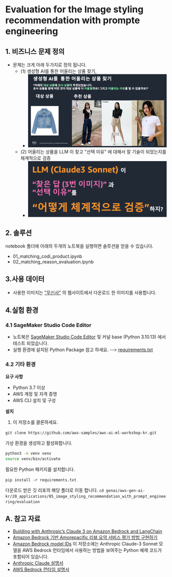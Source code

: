# Evaluation for the Image styling recommendation with prompte engineering

## 1. 비즈니스 문제 정의
- 문제는 크게 아래 두가지로 정의 됩니다. 
    - (1) 생성형 AI를  통한 어울리는 상품 찾기, 
        - ![matching_clothes.png](img/matching_clothes.png)
    - (2) 어울리는 상품을 LLM 이 찾고 "선택 이유" 에 대해서 잘 기술이 되었는지를 체계적으로 검증
        - ![evaluation_problem.png](img/evaluation_problem.png)

## 2. 솔루션
notebook 폴더에 아래의 두개의 노트북을 실행하면 솔루션을 얻을 수 있습니다.
- 01_matching_codi_product.ipynb
- 02_matching_reason_evaluation.ipynb

## 3.사용 데이터
- 사용한 이미지는 ["무신사"](https://www.musinsa.com/app/?utm_source=google_shopping&utm_medium=sh&utm_campaign=pmax_ongoing&source=GOSHSAP001&utm_source=google_shopping&utm_medium=sh&utm_campaign=pmax_ongoing&source=GOSHSAP001&gad_source=1&gclid=CjwKCAjw57exBhAsEiwAaIxaZv09yuMwcaiR6VnTCsEtLNv2RGHtxR7uGrDROKAFhzW-rUZst1JCEBoC4I8QAvD_BwE) 의 웹사이트에서 다운로드 한 이미지를 사용합니다.

## 4.실험 환경
### 4.1 SageMaker Studio Code Editor
- 노트북은 [SageMaker Studio Code Editor](https://docs.aws.amazon.com/sagemaker/latest/dg/code-editor.html) 및 커널 base (Python 3.10.13) 에서 테스트 되었습니다.
- 실행 환경에 설치된 Python Package 참고 하세요. --> [requirements.txt](requirements.txt)

### 4.2 기타 환경
**요구 사항**

* Python 3.7 이상
* AWS 계정 및 자격 증명
* AWS CLI 설치 및 구성

**설치**

1. 이 저장소를 클론하세요.

`git clone https://github.com/aws-samples/aws-ai-ml-workshop-kr.git`

가상 환경을 생성하고 활성화합니다.

```bash
python3 -m venv venv
source venv/bin/activate
```

필요한 Python 패키지를 설치합니다.

`pip install -r requirements.txt`

다운로드 받은 깃 리포의 해당 폴더로 이동 합니다.
`cd genai/aws-gen-ai-kr/20_applications/05_image_styling_recommendation_with_prompt_engineering/evaluation` 


## A. 참고 자료
- [Building with Anthropic’s Claude 3 on Amazon Bedrock and LangChain](https://medium.com/@dminhk/building-with-anthropics-claude-3-on-amazon-bedrock-and-langchain-%EF%B8%8F-2b842f9c0ca8)
- [Amazon Bedrock 기반 Amorepacific 리뷰 요약 서비스 평가 방법 구현하기](langchain_core.runnables.base.RunnableSequence)
- [Amazon Bedrock model IDs](https://docs.aws.amazon.com/bedrock/latest/userguide/model-ids.html)
이 저장소에는 Anthropic Claude-3 Sonnet 모델을 AWS Bedrock 런타임에서 사용하는 방법을 보여주는 Python 예제 코드가 포함되어 있습니다.
- [Anthropic Claude 설명서](https://docs.anthropic.com/claude/docs/intro-to-claude)
- [AWS Bedrock 런타임 설명서](https://docs.aws.amazon.com/ko_kr/bedrock/latest/userguide/service_code_examples_bedrock-runtime.html)